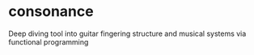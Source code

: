# consonance
Deep diving tool into guitar fingering structure and musical systems via functional programming
